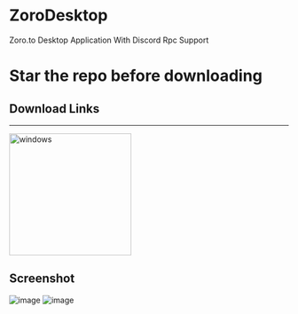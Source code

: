 # ZoroDesktop
Zoro.to Desktop Application With Discord Rpc Support

# Star the repo before downloading


## Download Links
<hr>

[<img alt="windows" width="220px" src="https://user-images.githubusercontent.com/65026164/163546829-c5986c4f-ad61-4b51-9c5a-1254f8591313.png" />](https://healerop.gumroad.com/l/zoro-desk)<br>

## Screenshot
![image](https://user-images.githubusercontent.com/65026164/208226321-4aba00b1-cbcc-48c6-aaca-f39fefdf0b33.png)
![image](https://user-images.githubusercontent.com/65026164/208226331-48a5ad3d-68d5-4653-bc4d-e88d468ae0df.png)

